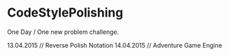 # CodeStylePolishing
One Day / One new problem challenge.

13.04.2015 // Reverse Polish Notation
14.04.2015 // Adventure Game Engine